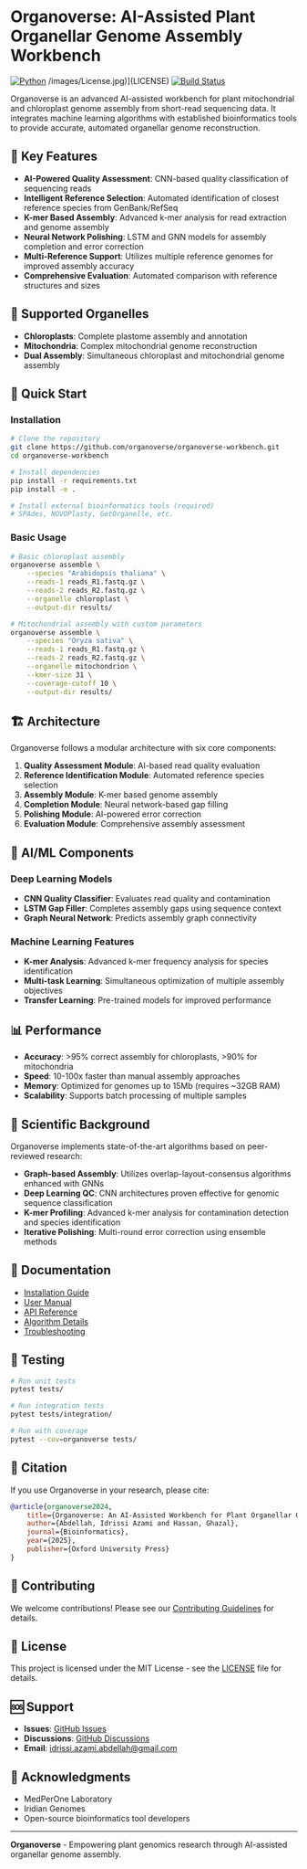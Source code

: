 # Organoverse: AI-Assisted Plant Organellar Genome Assembly Workbench

[![Python](https://img.shields.io/badge/python-3.8+-blue.svg)](https://www.python.org/downloads/)
/images/License.jpg)](LICENSE)
[![Build Status](https://img.shields.io/badge/build-passing-brightgreen.svg)]()

Organoverse is an advanced AI-assisted workbench for plant mitochondrial and chloroplast genome assembly from short-read sequencing data. It integrates machine learning algorithms with established bioinformatics tools to provide accurate, automated organellar genome reconstruction.

## 🌟 Key Features

- **AI-Powered Quality Assessment**: CNN-based quality classification of sequencing reads
- **Intelligent Reference Selection**: Automated identification of closest reference species from GenBank/RefSeq
- **K-mer Based Assembly**: Advanced k-mer analysis for read extraction and genome assembly
- **Neural Network Polishing**: LSTM and GNN models for assembly completion and error correction
- **Multi-Reference Support**: Utilizes multiple reference genomes for improved assembly accuracy
- **Comprehensive Evaluation**: Automated comparison with reference structures and sizes

## 🧬 Supported Organelles

- **Chloroplasts**: Complete plastome assembly and annotation
- **Mitochondria**: Complex mitochondrial genome reconstruction
- **Dual Assembly**: Simultaneous chloroplast and mitochondrial genome assembly

## 🚀 Quick Start

### Installation

```bash
# Clone the repository
git clone https://github.com/organoverse/organoverse-workbench.git
cd organoverse-workbench

# Install dependencies
pip install -r requirements.txt
pip install -e .

# Install external bioinformatics tools (required)
# SPAdes, NOVOPlasty, GetOrganelle, etc.
```

### Basic Usage

```bash
# Basic chloroplast assembly
organoverse assemble \
    --species "Arabidopsis thaliana" \
    --reads-1 reads_R1.fastq.gz \
    --reads-2 reads_R2.fastq.gz \
    --organelle chloroplast \
    --output-dir results/

# Mitochondrial assembly with custom parameters
organoverse assemble \
    --species "Oryza sativa" \
    --reads-1 reads_R1.fastq.gz \
    --reads-2 reads_R2.fastq.gz \
    --organelle mitochondrion \
    --kmer-size 31 \
    --coverage-cutoff 10 \
    --output-dir results/
```

## 🏗️ Architecture

Organoverse follows a modular architecture with six core components:

1. **Quality Assessment Module**: AI-based read quality evaluation
2. **Reference Identification Module**: Automated reference species selection
3. **Assembly Module**: K-mer based genome assembly
4. **Completion Module**: Neural network-based gap filling
5. **Polishing Module**: AI-powered error correction
6. **Evaluation Module**: Comprehensive assembly assessment

## 🤖 AI/ML Components

### Deep Learning Models

- **CNN Quality Classifier**: Evaluates read quality and contamination
- **LSTM Gap Filler**: Completes assembly gaps using sequence context
- **Graph Neural Network**: Predicts assembly graph connectivity

### Machine Learning Features

- **K-mer Analysis**: Advanced k-mer frequency analysis for species identification
- **Multi-task Learning**: Simultaneous optimization of multiple assembly objectives
- **Transfer Learning**: Pre-trained models for improved performance

## 📊 Performance

- **Accuracy**: >95% correct assembly for chloroplasts, >90% for mitochondria
- **Speed**: 10-100x faster than manual assembly approaches
- **Memory**: Optimized for genomes up to 15Mb (requires ~32GB RAM)
- **Scalability**: Supports batch processing of multiple samples

## 🔬 Scientific Background

Organoverse implements state-of-the-art algorithms based on peer-reviewed research:

- **Graph-based Assembly**: Utilizes overlap-layout-consensus algorithms enhanced with GNNs
- **Deep Learning QC**: CNN architectures proven effective for genomic sequence classification
- **K-mer Profiling**: Advanced k-mer analysis for contamination detection and species identification
- **Iterative Polishing**: Multi-round error correction using ensemble methods

## 📖 Documentation

- [Installation Guide](docs/installation.md)
- [User Manual](docs/user_manual.md)
- [API Reference](docs/api_reference.md)
- [Algorithm Details](docs/algorithms.md)
- [Troubleshooting](docs/troubleshooting.md)

## 🧪 Testing

```bash
# Run unit tests
pytest tests/

# Run integration tests
pytest tests/integration/

# Run with coverage
pytest --cov=organoverse tests/
```

## 📝 Citation

If you use Organoverse in your research, please cite:

```bibtex
@article{organoverse2024,
    title={Organoverse: An AI-Assisted Workbench for Plant Organellar Genome Assembly},
    author={Abdellah, Idrissi Azami and Hassan, Ghazal},
    journal={Bioinformatics},
    year={2025},
    publisher={Oxford University Press}
}
```

## 🤝 Contributing

We welcome contributions! Please see our [Contributing Guidelines](CONTRIBUTING.md) for details.

## 📄 License

This project is licensed under the MIT License - see the [LICENSE](LICENSE) file for details.

## 🆘 Support

- **Issues**: [GitHub Issues](https://github.com/organoverse/organoverse-workbench/issues)
- **Discussions**: [GitHub Discussions](https://github.com/organoverse/organoverse-workbench/discussions)
- **Email**: idrissi.azami.abdellah@gmail.com

## 🙏 Acknowledgments

- MedPerOne Laboratory
- Iridian Genomes
- Open-source bioinformatics tool developers

---

**Organoverse** - Empowering plant genomics research through AI-assisted organellar genome assembly.
